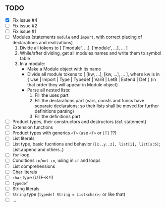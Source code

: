 ## TODO

- [x] Fix issue #4
- [ ] Fix issue #2
- [ ] Fix issue #1
- [ ] Modules (statements `module` and `import`, with correct placing of declarations and realizations)
    1. Divide all tokens to [ ['module', ...], ['module', ...], ... ]
    2. While/after dividing, get all modules names and write them to symbol table
    3. In a module:
        - Make a Module object with its name
        - Divide all module tokens to [ [kw, ...], [kw, ...], ... ], where kw is in { Use | Import | Type | Typedef | VarB | LetB | Extend | Def } (in that order they will appear in Module object)
        - Parse all nested lists:
            1. Fill the uses part
            2. Fill the declarations part (vars, consts and funcs have separate declaraions; so their lists shall be moved for further definitions parsing)
            3. Fill the definitions part
- [ ] Product types, their constructors and destructors (`del` statement)
- [ ] Extension functions
- [ ] Product types with generics `<T>` (use `<T>` or `[T]` ??)
- [ ] List literals
- [ ] List type, basic fucntions and behavior (`[x..y..z], list[i], list[a:b]`; List.append and others..)
- [ ] `for` loop
- [ ] Conditions `in`/`not in`, using in `if` and loops
- [ ] List comprehensions
- [ ] Char literals
- [ ] `char` type (UTF-8 !!)
- [ ] `typedef`
- [ ] String literals
- [ ] `String` type (`typedef String = List<char>;` or like that)
- [ ] ...
